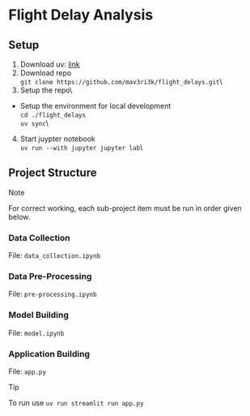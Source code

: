 # Flight Delay Analysis

## Setup
1. Download uv: [link](https://docs.astral.sh/uv/)
2. Download repo\
  `git clone https://github.com/mav3ri3k/flight_delays.git`\
3. Setup the repo\
  - Setup the environment for local development\
    `cd ./flight_delays`\
    `uv sync`\
4. Start juypter notebook\
  `uv run --with jupyter jupyter lab`\

## Project Structure
> [!NOTE]
> For correct working, each sub-project item must be run in order given below.

### Data Collection
File: `data_collection.ipynb`

### Data Pre-Processing
File: `pre-processing.ipynb`

### Model Building
File: `model.ipynb`

### Application Building
File: `app.py`

> [!TIP]
> To run use `uv run streamlit run app.py`

